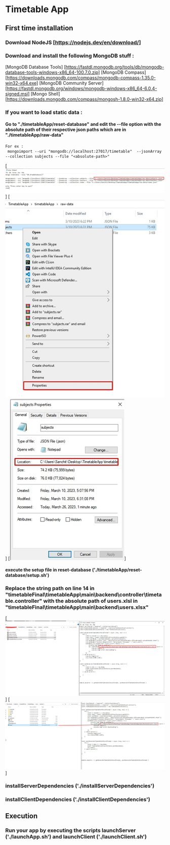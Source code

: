 # Timetable App

## First time installation

### Download NodeJS [https://nodejs.dev/en/download/] 
### Download and install the following MongoDB stuff : 
 [MongoDB Database Tools]  [https://fastdl.mongodb.org/tools/db/mongodb-database-tools-windows-x86_64-100.7.0.zip]
 [MongoDB Compass]  [https://downloads.mongodb.com/compass/mongodb-compass-1.35.0-win32-x64.exe]
 [MongoDB Community Server]  [https://fastdl.mongodb.org/windows/mongodb-windows-x86_64-6.0.4-signed.msi]
 [Mongo Shell] [https://downloads.mongodb.com/compass/mongosh-1.8.0-win32-x64.zip]

### If you want to load static data :
   #### Go to "./timetableApp/reset-database" and edit the --file option with the absolute path of their respective json paths which are in "./timetableApp/raw-data"
    For ex :
     mongoimport --uri "mongodb://localhost:27017/timetable"  --jsonArray --collection subjects --file "<absolute-path>"
  [![1](./readmeResources/setupDatabase.jpg)]
  [![2](./readmeResources/2.jpg)]
  [![3](./readmeResources/3.jpg)]
   #### execute the setup file in reset-database ('./timetableApp/reset-database/setup.sh')
    
### Replace the string path on line 14  in "timetableFinal\timetableApp\main\backend\controller\timetable.controller" with the absolute path of users.xlsl in "timetableFinal\timetableApp\main\backend\users.xlsx"

 [![4](./readmeResources/4.jpg)]
 [![5](./readmeResources/5.jpg)]
 
### installServerDependencies ('./installServerDependencies')
 
### installClientDependencies ('./installClientDependencies')
    
## Execution
### Run your app by executing the scripts launchServer ('./launchApp.sh') and launchClient ('./launchClient.sh')
